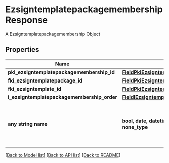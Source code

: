 # EzsigntemplatepackagemembershipResponse

A Ezsigntemplatepackagemembership Object

## Properties
Name | Type | Description | Notes
------------ | ------------- | ------------- | -------------
**pki_ezsigntemplatepackagemembership_id** | [**FieldPkiEzsigntemplatepackagemembershipID**](FieldPkiEzsigntemplatepackagemembershipID.md) |  | 
**fki_ezsigntemplatepackage_id** | [**FieldPkiEzsigntemplatepackageID**](FieldPkiEzsigntemplatepackageID.md) |  | 
**fki_ezsigntemplate_id** | [**FieldPkiEzsigntemplateID**](FieldPkiEzsigntemplateID.md) |  | 
**i_ezsigntemplatepackagemembership_order** | [**FieldIEzsigntemplatepackagemembershipOrder**](FieldIEzsigntemplatepackagemembershipOrder.md) |  | 
**any string name** | **bool, date, datetime, dict, float, int, list, str, none_type** | any string name can be used but the value must be the correct type | [optional]

[[Back to Model list]](../README.md#documentation-for-models) [[Back to API list]](../README.md#documentation-for-api-endpoints) [[Back to README]](../README.md)


